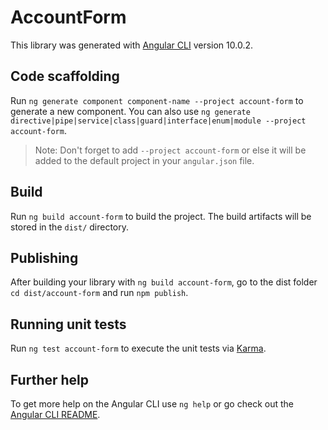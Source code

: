 # AccountForm

This library was generated with [Angular CLI](https://github.com/angular/angular-cli) version 10.0.2.

## Code scaffolding

Run `ng generate component component-name --project account-form` to generate a new component. You can also use `ng generate directive|pipe|service|class|guard|interface|enum|module --project account-form`.
> Note: Don't forget to add `--project account-form` or else it will be added to the default project in your `angular.json` file. 

## Build

Run `ng build account-form` to build the project. The build artifacts will be stored in the `dist/` directory.

## Publishing

After building your library with `ng build account-form`, go to the dist folder `cd dist/account-form` and run `npm publish`.

## Running unit tests

Run `ng test account-form` to execute the unit tests via [Karma](https://karma-runner.github.io).

## Further help

To get more help on the Angular CLI use `ng help` or go check out the [Angular CLI README](https://github.com/angular/angular-cli/blob/master/README.md).

